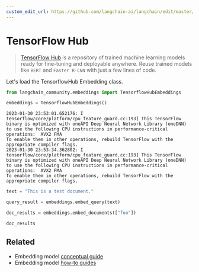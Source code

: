 ```yaml
---
custom_edit_url: https://github.com/langchain-ai/langchain/edit/master/docs/docs/integrations/text_embedding/tensorflowhub.ipynb
---
```

# TensorFlow Hub

>[TensorFlow Hub](https://www.tensorflow.org/hub) is a repository of trained machine learning models ready for fine-tuning and deployable anywhere. Reuse trained models like `BERT` and `Faster R-CNN` with just a few lines of code.
>
>
Let's load the TensorflowHub Embedding class.


```python
from langchain_community.embeddings import TensorflowHubEmbeddings
```


```python
embeddings = TensorflowHubEmbeddings()
```
```output
2023-01-30 23:53:01.652176: I tensorflow/core/platform/cpu_feature_guard.cc:193] This TensorFlow binary is optimized with oneAPI Deep Neural Network Library (oneDNN) to use the following CPU instructions in performance-critical operations:  AVX2 FMA
To enable them in other operations, rebuild TensorFlow with the appropriate compiler flags.
2023-01-30 23:53:34.362802: I tensorflow/core/platform/cpu_feature_guard.cc:193] This TensorFlow binary is optimized with oneAPI Deep Neural Network Library (oneDNN) to use the following CPU instructions in performance-critical operations:  AVX2 FMA
To enable them in other operations, rebuild TensorFlow with the appropriate compiler flags.
```

```python
text = "This is a test document."
```


```python
query_result = embeddings.embed_query(text)
```


```python
doc_results = embeddings.embed_documents(["foo"])
```


```python
doc_results
```


## Related

- Embedding model [conceptual guide](/docs/concepts/#embedding-models)
- Embedding model [how-to guides](/docs/how_to/#embedding-models)
